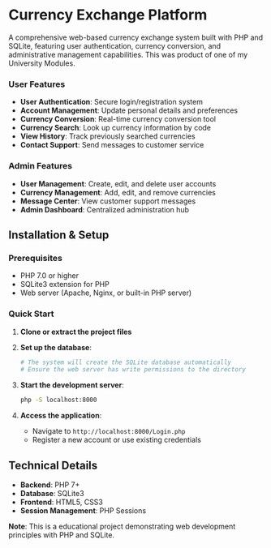 # Currency Exchange Platform

A comprehensive web-based currency exchange system built with PHP and SQLite, featuring user authentication, currency conversion, and administrative management capabilities. This was product of one of my University Modules.

### User Features
- **User Authentication**: Secure login/registration system
- **Account Management**: Update personal details and preferences
- **Currency Conversion**: Real-time currency conversion tool
- **Currency Search**: Look up currency information by code
- **View History**: Track previously searched currencies
- **Contact Support**: Send messages to customer service

### Admin Features
- **User Management**: Create, edit, and delete user accounts
- **Currency Management**: Add, edit, and remove currencies
- **Message Center**: View customer support messages
- **Admin Dashboard**: Centralized administration hub

## Installation & Setup

### Prerequisites
- PHP 7.0 or higher
- SQLite3 extension for PHP
- Web server (Apache, Nginx, or built-in PHP server)

### Quick Start
1. **Clone or extract the project files**
2. **Set up the database**:
   ```bash
   # The system will create the SQLite database automatically
   # Ensure the web server has write permissions to the directory
   ```

3. **Start the development server**:
   ```bash
   php -S localhost:8000
   ```

4. **Access the application**:
   - Navigate to `http://localhost:8000/Login.php`
   - Register a new account or use existing credentials

##  Technical Details

- **Backend**: PHP 7+
- **Database**: SQLite3
- **Frontend**: HTML5, CSS3
- **Session Management**: PHP Sessions


**Note**: This is a educational project demonstrating web development principles with PHP and SQLite. 
